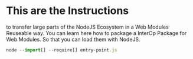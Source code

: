 # This are the Instructions
to transfer large parts of the NodeJS Ecosystem in a Web Modules Reuseable way.
You can learn here how to package a InterOp Package for Web Modules. So that you can 
load them with NodeJS.



```js
node --import[] --require[] entry-point.js
```
